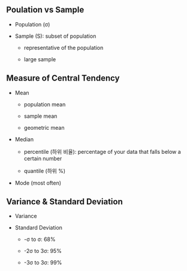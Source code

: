 ## Poulation vs Sample

- Population (σ)

- Sample (S): subset of population

  - representative of the population

  - large sample

## Measure of Central Tendency

- Mean

  - population mean

  - sample mean

  - geometric mean

- Median

  - percentile (하위 비율): percentage of your data that falls below a certain number

  - quantile (하위 %)

- Mode (most often)

## Variance & Standard Deviation

- Variance

- Standard Deviation

  - -σ to σ: 68%

  - -2σ to 3σ: 95%

  - -3σ to 3σ: 99%
